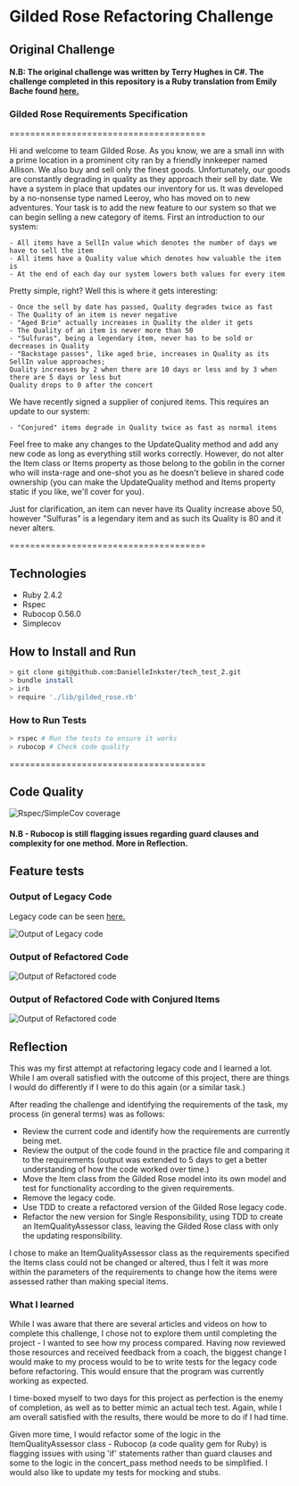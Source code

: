 # Gilded Rose Refactoring Challenge

## Original Challenge 
#### N.B: The original challenge was written by Terry Hughes in C#. The challenge completed in this repository is a Ruby translation from Emily Bache found [here.](https://github.com/emilybache/GildedRose-Refactoring-Kata "Translated code source")

### Gilded Rose Requirements Specification
======================================

Hi and welcome to team Gilded Rose. As you know, we are a small inn with a prime location in a
prominent city ran by a friendly innkeeper named Allison. We also buy and sell only the finest goods.
Unfortunately, our goods are constantly degrading in quality as they approach their sell by date. We
have a system in place that updates our inventory for us. It was developed by a no-nonsense type named
Leeroy, who has moved on to new adventures. Your task is to add the new feature to our system so that
we can begin selling a new category of items. First an introduction to our system:

	- All items have a SellIn value which denotes the number of days we have to sell the item
	- All items have a Quality value which denotes how valuable the item is
	- At the end of each day our system lowers both values for every item

Pretty simple, right? Well this is where it gets interesting:

	- Once the sell by date has passed, Quality degrades twice as fast
	- The Quality of an item is never negative
	- "Aged Brie" actually increases in Quality the older it gets
	- The Quality of an item is never more than 50
	- "Sulfuras", being a legendary item, never has to be sold or decreases in Quality
	- "Backstage passes", like aged brie, increases in Quality as its SellIn value approaches;
	Quality increases by 2 when there are 10 days or less and by 3 when there are 5 days or less but
	Quality drops to 0 after the concert

We have recently signed a supplier of conjured items. This requires an update to our system:

	- "Conjured" items degrade in Quality twice as fast as normal items

Feel free to make any changes to the UpdateQuality method and add any new code as long as everything
still works correctly. However, do not alter the Item class or Items property as those belong to the
goblin in the corner who will insta-rage and one-shot you as he doesn't believe in shared code
ownership (you can make the UpdateQuality method and Items property static if you like, we'll cover
for you).

Just for clarification, an item can never have its Quality increase above 50, however "Sulfuras" is a
legendary item and as such its Quality is 80 and it never alters.

======================================

## Technologies
* Ruby 2.4.2
* Rspec
* Rubocop 0.56.0
* Simplecov

## How to Install and Run
```bash
> git clone git@github.com:DanielleInkster/tech_test_2.git
> bundle install
> irb
> require './lib/gilded_rose.rb'
```
### How to Run Tests
```bash
> rspec # Run the tests to ensure it works
> rubocop # Check code quality
```


======================================

## Code Quality
![Rspec/SimpleCov coverage](Images/rspec.png "Rspec/SimpleCov Coverage")

#### N.B - Rubocop is still flagging issues regarding guard clauses and complexity for one method. More in Reflection.

## Feature tests

### Output of Legacy Code
Legacy code can be seen [here.](https://github.com/emilybache/GildedRose-Refactoring-Kata/blob/master/ruby/gilded_rose.rb "Ruby Legacy Code")

![Output of Legacy code](Images/Legacy_code.png "Output of Legacy code")

### Output of Refactored Code
![Output of Refactored code](Images/Refactored_code.png "Output of Refactored code")

### Output of Refactored Code with Conjured Items
![Output of Refactored code](Images/Refactored_code_wConjured.png "Output of Refactored code")

## Reflection

This was my first attempt at refactoring legacy code and I learned a lot. While I am overall satisfied with the outcome of this project, there are things I would do differently if I were to do this again (or a similar task.)

After reading the challenge and identifying the requirements of the task, my process (in general terms) was as follows:

* Review the current code and identify how the requirements are currently being met.
* Review the output of the code found in the practice file and comparing it to the requirements (output was extended to 5 days to get a better understanding of how the code worked over time.)
* Move the Item class from the Gilded Rose model into its own model and test for functionality according to the given requirements.
* Remove the legacy code.
* Use TDD to create a refactored version of the Gilded Rose legacy code.
* Refactor the new version for Single Responsibility, using TDD to create an ItemQualityAssessor class, leaving the Gilded    	Rose class with only the updating responsibility. 

I chose to make an ItemQualityAssessor class as the requirements specified the Items class could not be changed or altered, thus I felt it was more within the parameters of the requirements to change how the items were assessed rather than making special items. 

### What I learned

While I was aware that there are several articles and videos on how to complete this challenge, I chose not to explore them until completing the project - I wanted to see how my process compared. Having now reviewed those resources and received feedback from a coach, the biggest change I would make to my process would to be to write tests for the legacy code before refactoring. This would ensure that the program was currently working as expected.

I time-boxed myself to two days for this project as perfection is the enemy of completion, as well as to better mimic an actual tech test. Again, while I am overall satisfied with the results, there would be more to do if I had time. 

Given more time, I would refactor some of the logic in the ItemQualityAssessor class - Rubocop (a code quality gem for Ruby) is flagging issues with using 'if' statements rather than guard clauses and some to the logic in the concert_pass method needs to be simplified. I would also like to update my tests for mocking and stubs. 










